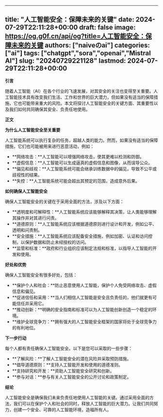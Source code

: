 
---
title: "人工智能安全：保障未来的关键"
date: 2024-07-29T22:11:28+00:00
draft: false
image: https://og.g0f.cn/api/og?title=人工智能安全：保障未来的关键
authors: ["naiveのai"]
categories: ["ai"]
tags: ["chatgpt","sora","openai","Mistral AI"]
slug: "20240729221128"
lastmod: 2024-07-29T22:11:28+00:00
---
**引言**

随着人工智能（AI）在各个行业的飞速发展，对其安全的关注也变得至关重要。人工智能技术具有改变我们生活、工作和世界的巨大潜力，但如果没有适当的保障措施，它也可能带来重大的风险。本文将探讨人工智能安全的关键方面、其重要性以及我们如何共同确保其安全、负责任地使用。

**正文**

**为什么人工智能安全至关重要**

人工智能系统可以执行复杂的任务，超越人类的能力。然而，如果没有适当的保障措施，它们也可能被用来进行恶意活动，例如：

- **网络攻击：**人工智能可以增强网络攻击，使其更难以检测和防御。
- **虚假信息：**人工智能可以生成逼真的虚假信息和图像，从而误导公众。
- **偏见和歧视：**人工智能系统可能会继承训练数据中的偏见，导致不公平或歧视性的结果。
- **失控：**人工智能系统可能会超出其预定的范围，造成意外后果。

**如何确保人工智能安全**

确保人工智能安全的关键在于采用全面的方法，涉及以下方面：

- **透明度和可解释性：**人工智能系统应该能够解释其决策，让人类能够理解其操作并对其进行问责。
- **道德原则：**人工智能系统应该根据道德原则进行设计和开发，例如公平、透明和问责制。
- **安全措施：**人工智能系统应该配备安全措施，例如加密、认证和访问控制，以保护数据和防止未经授权的访问。
- **监管和标准：**政府和行业组织应该制定法规和标准，以指导人工智能的开发和使用。

**好处和优势**

确保人工智能安全有很多好处，包括：

- **保护个人和社会：**防止恶意使用人工智能，保护个人免受网络攻击、虚假信息和偏见。
- **促进信任和采用：**当人们相信人工智能是安全且负责任的，他们就更有可能信任并采用它。
- **推动创新：**明确的安全指南和标准可以为人工智能创新创造一个稳定的环境。
- **维护全球竞争力：**拥有强大的人工智能安全框架的国家将处于全球竞争力的有利地位。

**下一步行动**

每个人都有责任确保人工智能安全。以下是您可以采取的一些步骤：

- **了解风险：**了解人工智能安全的潜在风险并采取预防措施。
- **倡导道德原则：**支持人工智能开发和使用的道德准则。
- **支持研究和开发：**资助人工智能安全研究和创新。
- **参与对话：**参与有关人工智能安全的公开讨论和政策制定。

**结论**

人工智能安全是确保我们未来负责任地使用人工智能的关键。通过采用全面的方法，我们可以在保护个人和社会的同时，释放人工智能的巨大潜力。让我们共同努力，创建一个安全、可靠的人工智能环境，造福所有人。